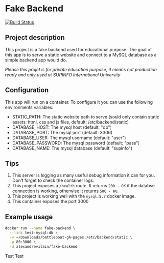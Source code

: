 # Fake Backend

[![Build Status](http://ec2-54-197-89-200.compute-1.amazonaws.com/job/check-code/badge/icon)](http://ec2-54-197-89-200.compute-1.amazonaws.com/job/check-code/)

## Project description

This project is a fake backend used for educational purpose.
The goal of this app is to serve a static website and connect to a MySQL database as a simple backend app would do.

_Please this projet is for private education purpose, it means not production ready and only used at SUPINFO International University_

## Configuration

This app will run on a container. To configure it you can use the following environments variables:

- STATIC_PATH: The static website path to serve (sould only contain static assets: html, css and js files, default: /etc/backend/static)
- DATABASE_HOST: The mysql host (default: "db")
- DATABASE_PORT: The mysql port (default: 3306)
- DATABASE_USER: The mysql username (default: "user")
- DATABASE_PASSWORD: The mysql password (default: "pass")
- DATABASE_NAME: The mysql database (default: "supinfo")

## Tips

1. This server is logging as many useful debug information it can for you. Don't forget to check the container logs.
2. This project exposes a `/health` route. It returns `200 - OK` if the databse connection is working, otherwise it returns `500 - KO`.
3. This project is working well with the `mysql:5.7` docker image.
4. This container exposes the port 3000

## Example usage

```sh
docker run --name fake-backend \
  --link test-mysql:db \
  -v ~/Downloads/battleboat-gh-pages:/etc/backend/static \
  -p 80:3000 \
  -d alexandrevilain/fake-backend
```

Test Test

